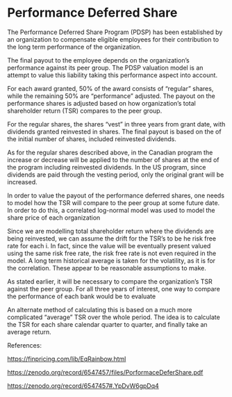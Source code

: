 # Performance Deferred Share

The Performance Deferred Share Program (PDSP) has been established by an organization to compensate eligible employees for their contribution to the long term performance of the organization. 

The final payout to the employee depends on the organization’s performance against its peer group. The PDSP valuation model is an attempt to value this liability taking this performance aspect into account.

For each award granted, 50% of the award consists of “regular” shares, while the
remaining 50% are “performance” adjusted. The payout on the performance shares is
adjusted based on how organization’s total shareholder return (TSR) compares to the peer group.

For the regular shares, the shares “vest” in three years from grant date, with dividends granted reinvested in shares. The final payout is based on the of the initial number of shares, included reinvested dividends.

As for the regular shares described above, in the Canadian program the increase or decrease will be applied to the number of shares at the end of the program including reinvested dividends. In the US program, since dividends are paid through the vesting period, only the original grant will be increased.

In order to value the payout of the performance deferred shares, one needs to model how the TSR will compare to the peer group at some future date. In order to do this, a correlated log-normal model was used to model the share price of each organization

Since we are modelling total shareholder return where the dividends are being reinvested, we can assume the drift for the TSR’s to be he risk free rate for each i. In fact, since the value will be eventually present valued using the same risk free rate, the risk free rate is not even required in the model. A long term historical average is taken for the volatility, as it is for the correlation. These appear to be reasonable assumptions to make.

As stated earlier, it will be necessary to compare the organization’s TSR against the peer group. For all three years of interest, one way to compare the performance of each bank would be to evaluate 

An alternate method of calculating this is based on a much more complicated “average” TSR over the whole period. The idea is to calculate the TSR for each share calendar
quarter to quarter, and finally take an average return. 

References:

https://finpricing.com/lib/EqRainbow.html

https://zenodo.org/record/6547457/files/PorformaceDeferShare.pdf

https://zenodo.org/record/6547457#.YpDvW6gpDq4

